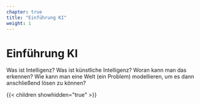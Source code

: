 ```yaml
---
chapter: true
title: "Einführung KI"
weight: 1
---
```



# Einführung KI

Was ist Intelligenz? Was ist künstliche Intelligenz? Woran kann man das erkennen?
Wie kann man eine Welt (ein Problem) modellieren, um es dann anschließend lösen zu können?


{{< children showhidden="true" >}}
